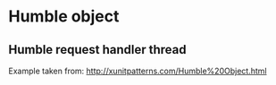 # Humble object

## Humble request handler thread

Example taken from:
http://xunitpatterns.com/Humble%20Object.html
